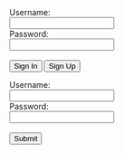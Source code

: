 







<!DOCTYPE html>



<form action="/sign-in" method="post">
  <label for="username">Username:</label><br>
  <input type="text" id="username" name="username"><br>
  <label for="password">Password:</label><br>
  <input type="password" id="password" name="password"><br><br>
  <button type="submit">Sign In</button>
  <button type="button" onclick="location.href='/sign-up'">Sign Up</button>
</form> 



















<form action="/login" method="POST" onsubmit="return checkForm(this);">
  <label for="username">Username:</label><br>
  <input type="text" id="username" name="username"><br>
  <label for="password">Password:</label><br>
  <input type="password" id="password" name="password"><br><br>
  <input type="submit" value="Submit">
</form> 

<script>
  function checkForm(form) {
    if (form.username.value == "1414" && form.password.value == "1234") {
      window.location.href = "/main.html";
      return false;
    }
    else {
      alert("Invalid username or password!");
      return false;
    }
  }
</script>





